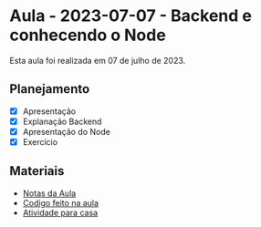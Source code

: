 # Aula - 2023-07-07 - Backend e conhecendo o Node

Esta aula foi realizada em 07 de julho de 2023.

## Planejamento

- [x] Apresentação
- [x] Explanação Backend
- [x] Apresentação do Node
- [x] Exercício

## Materiais

- [Notas da Aula](./notas.md)
- [Codigo feito na aula](./codigo)
- [Atividade para casa](./atividade.md)